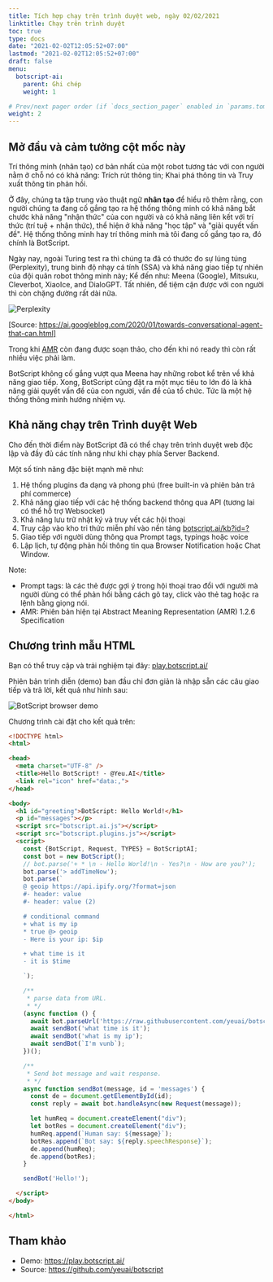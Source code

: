 ```yaml
---
title: Tích hợp chạy trên trình duyệt web, ngày 02/02/2021
linktitle: Chạy trên trình duyệt
toc: true
type: docs
date: "2021-02-02T12:05:52+07:00"
lastmod: "2021-02-02T12:05:52+07:00"
draft: false
menu:
  botscript-ai:
    parent: Ghi chép
    weight: 1

# Prev/next pager order (if `docs_section_pager` enabled in `params.toml`)
weight: 2
---
```


## Mở đầu và cảm tưởng cột mốc này

Trí thông minh (nhân tạo) cơ bản nhất của một robot tương tác với con người nằm ở chỗ nó có khả năng: Trích rút thông tin; Khai phá thông tin và Truy xuất thông tin phản hồi. 

Ở đây, chúng ta tập trung vào thuật ngữ **nhân tạo** để hiểu rõ thêm rằng, con người chúng ta đang cố gắng tạo ra hệ thống thông minh có khả năng bắt chước khả năng "nhận thức" của con người và có khả năng liên kết với trí thức (trí tuệ + nhận thức), thể hiện ở khả năng "học tập" và "giải quyết vấn đề". Hệ thống thông minh hay trí thông minh mà tôi đang cố gắng tạo ra, đó chính là BotScript.

Ngày nay, ngoài Turing test ra thì chúng ta đã có thước đo sự lúng túng (Perplexity), trung bình độ nhạy cá tính (SSA) và khả năng giao tiếp tự nhiên của đội quân robot thông minh này; Kể đến như: Meena (Google), Mitsuku, Cleverbot, XiaoIce, and DialoGPT. Tất nhiên, để tiệm cận được với con người thì còn chặng đường rất dài nữa.

![Perplexity](/img/botscript-ai/perplexity.png)

[Source: https://ai.googleblog.com/2020/01/towards-conversational-agent-that-can.html]

Trong khi [AMR](https://github.com/amrisi/amr-guidelines/blob/master/amr.md) còn đang được soạn thảo, cho đến khi nó ready thì còn rất nhiều việc phải làm.

BotScript không cố gắng vượt qua Meena hay những robot kể trên về khả năng giao tiếp. Xong, BotScript cũng đặt ra một mục tiêu to lớn đó là khả năng giải quyết vấn đề của con người, vấn đề của tổ chức. Tức là một hệ thống thông minh hướng nhiệm vụ.

## Khả năng chạy trên Trình duyệt Web

Cho đến thời điểm này BotScript đã có thể chạy trên trình duyệt web độc lập và đầy đủ các tính năng như khi chạy phía Server Backend.

Một số tính năng đặc biệt mạnh mẽ như:

1. Hệ thống plugins đa dạng và phong phú (free built-in và phiên bản trả phí commerce)
2. Khả năng giao tiếp với các hệ thống backend thông qua API (tương lai có thể hỗ trợ Websocket)
3. Khả năng lưu trữ nhật ký và truy vết các hội thoại
4. Truy cập vào kho tri thức miễn phí vào nền tảng [botscript.ai/kb?id=?](https://botscript.ai/kb)
5. Giao tiếp với người dùng thông qua Prompt tags, typings hoặc voice
6. Lập lịch, tự động phản hồi thông tin qua Browser Notification hoặc Chat Window.

Note:

* Prompt tags: là các thẻ được gợi ý trong hội thoại trao đổi với người mà người dùng có thể phản hồi bằng cách gõ tay, click vào thẻ tag hoặc ra lệnh bằng giọng nói.
* AMR: Phiên bản hiện tại Abstract Meaning Representation (AMR) 1.2.6 Specification

## Chương trình mẫu HTML

Bạn có thể truy cập và trải nghiệm tại đây: [play.botscript.ai/](https://play.botscript.ai/)

Phiên bản trình diễn (demo) ban đầu chỉ đơn giản là nhập sẵn các câu giao tiếp và trả lời, kết quả như hình sau:

![BotScript browser demo](/img/botscript-ai/bs-browser-demo.png)

Chương trình cài đặt cho kết quả trên:

```html
<!DOCTYPE html>
<html>

<head>
  <meta charset="UTF-8" />
  <title>Hello BotScript! - @Yeu.AI</title>
  <link rel="icon" href="data:,">
</head>

<body>
  <h1 id="greeting">BotScript: Hello World!</h1>
  <p id="messages"></p>
  <script src="botscript.ai.js"></script>
  <script src="botscript.plugins.js"></script>
  <script>
    const {BotScript, Request, TYPES} = BotScriptAI;
    const bot = new BotScript();
    // bot.parse('+ * \n - Hello World!\n - Yes?\n - How are you?');
    bot.parse('> addTimeNow');
    bot.parse(`
    @ geoip https://api.ipify.org/?format=json
    #- header: value
    #- header: value (2)

    # conditional command
    + what is my ip
    * true @> geoip
    - Here is your ip: $ip

    + what time is it
    - it is $time

    `);

    /**
     * parse data from URL.
     * */
    (async function () {
      await bot.parseUrl('https://raw.githubusercontent.com/yeuai/botscript/master/examples/basic.bot');
      await sendBot('what time is it');
      await sendBot('what is my ip');
      await sendBot(`I'm vunb`);
    })();

    /**
     * Send bot message and wait response.
     * */
    async function sendBot(message, id = 'messages') {
      const de = document.getElementById(id);
      const reply = await bot.handleAsync(new Request(message));

      let humReq = document.createElement("div");
      let botRes = document.createElement("div");
      humReq.append(`Human say: ${message}`);
      botRes.append(`Bot say: ${reply.speechResponse}`);
      de.append(humReq);
      de.append(botRes);
    }

    sendBot('Hello!');

  </script>
</body>

</html>
```

## Tham khảo

* Demo: https://play.botscript.ai/
* Source: https://github.com/yeuai/botscript
